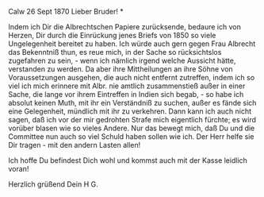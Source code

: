  Calw 26 Sept 1870
Lieber Bruder! <Josenhans>*

Indem ich Dir die Albrechtschen Papiere zurücksende, bedaure ich von Herzen, Dir durch die Einrückung jenes Briefs von 1850 so viele Ungelegenheit bereitet zu haben. Ich würde auch gern gegen Frau Albrecht das Bekenntniß thun, es reue mich, in der Sache so rücksichtslos zugefahren zu sein, - wenn ich nämlich irgend welche Aussicht hätte, verstanden zu werden. Da aber ihre Mittheilungen an ihre Söhne von Voraussetzungen ausgehen, die auch nicht entfernt zutreffen, indem ich so viel ich mich erinnere mit Albr. nie amtlich zusammenstieß außer in einer Sache, die lange vor ihrem Eintreffen in Indien sich begab, - so habe ich absolut keinen Muth, mit ihr ein Verständniß zu suchen, außer es fände sich eine Gelegenheit, mündlich mit ihr zu verkehren. Dann kann ich auch nicht sagen, daß ich vor der mir gedrohten Strafe mich eigentlich fürchte; es wird vorüber blasen wie so vieles Andere. Nur das bewegt mich, daß Du und die Committee nun auch so viel Schuld haben sollen wie ich. Der Herr helfe sie Dir tragen - mit den andern Lasten allen!

Ich hoffe Du befindest Dich wohl und kommst auch mit der Kasse leidlich voran!

 Herzlich grüßend
 Dein H G.
